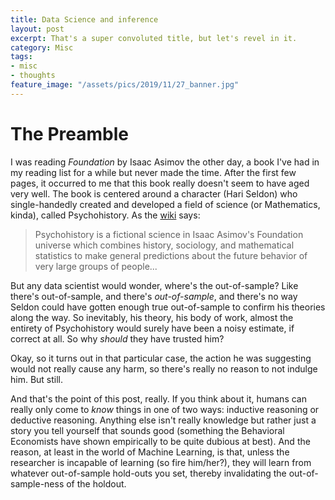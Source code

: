 ```yaml
---
title: Data Science and inference
layout: post
excerpt: That's a super convoluted title, but let's revel in it.
category: Misc
tags:
- misc
- thoughts
feature_image: "/assets/pics/2019/11/27_banner.jpg"
---
```


# The Preamble

I was reading *Foundation* by Isaac Asimov the other day, a book I've had in my reading list for a while but never made the time. After the first few pages, it occurred to me that this book really doesn't seem to have aged very well. The book is centered around a character (Hari Seldon) who single-handedly created and developed a field of science (or Mathematics, kinda), called Psychohistory. As the [wiki](https://en.wikipedia.org/wiki/Psychohistory_(fictional)) says:

> Psychohistory is a fictional science in Isaac Asimov's Foundation universe which combines history, sociology, and mathematical statistics to make general predictions about the future behavior of very large groups of people...

But any data scientist would wonder, where's the out-of-sample? Like there's out-of-sample, and there's _out-of-sample_, and there's no way Seldon could have gotten enough true out-of-sample to confirm his theories along the way. So inevitably, his theory, his body of work, almost the entirety of Psychohistory would surely have been a noisy estimate, if correct at all. So why _should_ they have trusted him?

Okay, so it turns out in that particular case, the action he was suggesting would not really cause any harm, so there's really no reason to not indulge him. But still.

And that's the point of this post, really. If you think about it, humans can really only come to _know_ things in one of two ways: inductive reasoning or deductive reasoning. Anything else isn't really knowledge but rather just a story you tell yourself that sounds good (something the Behavioral Economists have shown empirically to be quite dubious at best). And the reason, at least in the world of Machine Learning, is that, unless the researcher is incapable of learning (so fire him/her?), they will learn from whatever out-of-sample hold-outs you set, thereby invalidating the out-of-sample-ness of the holdout.



